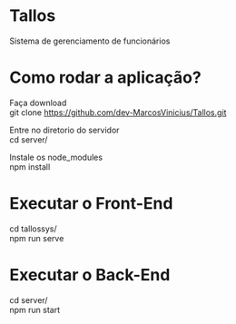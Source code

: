 # Tallos
Sistema de gerenciamento de funcionários

# Como rodar a aplicação?

Faça download <br>
git clone https://github.com/dev-MarcosVinicius/Tallos.git

Entre no diretorio do servidor<br>
cd server/

Instale os node_modules<br>
npm install

# Executar o Front-End
cd tallossys/ <br>
npm run serve

# Executar o Back-End
cd server/ <br>
npm run start
